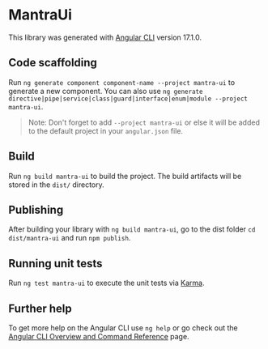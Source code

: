 # MantraUi

This library was generated with [Angular CLI](https://github.com/angular/angular-cli) version 17.1.0.

## Code scaffolding

Run `ng generate component component-name --project mantra-ui` to generate a new component. You can also use `ng generate directive|pipe|service|class|guard|interface|enum|module --project mantra-ui`.

> Note: Don't forget to add `--project mantra-ui` or else it will be added to the default project in your `angular.json` file.

## Build

Run `ng build mantra-ui` to build the project. The build artifacts will be stored in the `dist/` directory.

## Publishing

After building your library with `ng build mantra-ui`, go to the dist folder `cd dist/mantra-ui` and run `npm publish`.

## Running unit tests

Run `ng test mantra-ui` to execute the unit tests via [Karma](https://karma-runner.github.io).

## Further help

To get more help on the Angular CLI use `ng help` or go check out the [Angular CLI Overview and Command Reference](https://angular.io/cli) page.
